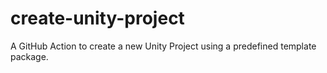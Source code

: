 # create-unity-project
A GitHub Action to create a new Unity Project using a predefined template package.
